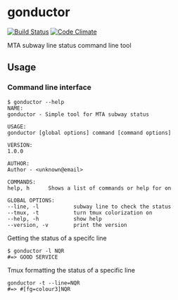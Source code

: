 # gonductor

[![Build Status](https://travis-ci.org/itsmeduncan/gonductor.svg?branch=master)](https://travis-ci.org/itsmeduncan/gonductor) [![Code Climate](https://codeclimate.com/github/itsmeduncan/gonductor/badges/gpa.svg)](https://codeclimate.com/github/itsmeduncan/gonductor)

MTA subway line status command line tool

## Usage

### Command line interface
```
$ gonductor --help
NAME:
gonductor - Simple tool for MTA subway status

USAGE:
gonductor [global options] command [command options]

VERSION:
1.0.0

AUTHOR:
Author - <unknown@email>

COMMANDS:
help, h      Shows a list of commands or help for on

GLOBAL OPTIONS:
--line, -l           subway line to check the status
--tmux, -t           turn tmux colorization on
--help, -h           show help
--version, -v        print the version
```

Getting the status of a specifc line
```
$ gonductor -l NQR
#=> GOOD SERVICE
```

Tmux formatting the status of a specific line
```
gonductor -t --line=NQR
#=> #[fg=colour3]NQR
```
